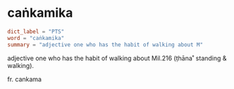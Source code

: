 # caṅkamika

``` toml
dict_label = "PTS"
word = "caṅkamika"
summary = "adjective one who has the habit of walking about M"
```

adjective one who has the habit of walking about Mil.216 (ṭhāna˚ standing & walking).

fr. cankama

